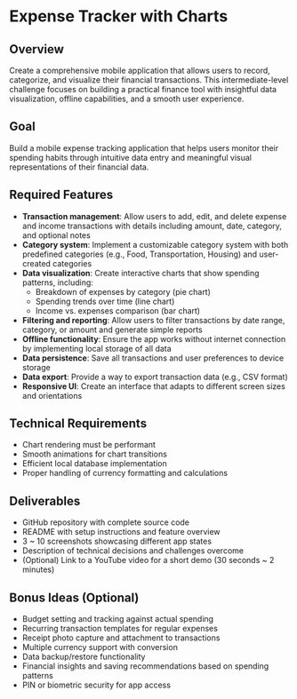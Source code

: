 # Expense Tracker with Charts

## Overview
Create a comprehensive mobile application that allows users to record, categorize, and visualize their financial transactions. This intermediate-level challenge focuses on building a practical finance tool with insightful data visualization, offline capabilities, and a smooth user experience.

## Goal
Build a mobile expense tracking application that helps users monitor their spending habits through intuitive data entry and meaningful visual representations of their financial data.

## Required Features
- **Transaction management**: Allow users to add, edit, and delete expense and income transactions with details including amount, date, category, and optional notes
- **Category system**: Implement a customizable category system with both predefined categories (e.g., Food, Transportation, Housing) and user-created categories
- **Data visualization**: Create interactive charts that show spending patterns, including:
  - Breakdown of expenses by category (pie chart)
  - Spending trends over time (line chart)
  - Income vs. expenses comparison (bar chart)
- **Filtering and reporting**: Allow users to filter transactions by date range, category, or amount and generate simple reports
- **Offline functionality**: Ensure the app works without internet connection by implementing local storage of all data
- **Data persistence**: Save all transactions and user preferences to device storage
- **Data export**: Provide a way to export transaction data (e.g., CSV format)
- **Responsive UI**: Create an interface that adapts to different screen sizes and orientations

## Technical Requirements
- Chart rendering must be performant
- Smooth animations for chart transitions
- Efficient local database implementation
- Proper handling of currency formatting and calculations

## Deliverables
- GitHub repository with complete source code
- README with setup instructions and feature overview
- 3 ~ 10 screenshots showcasing different app states
- Description of technical decisions and challenges overcome
- (Optional) Link to a YouTube video for a short demo (30 seconds ~ 2 minutes)

## Bonus Ideas (Optional)
- Budget setting and tracking against actual spending
- Recurring transaction templates for regular expenses
- Receipt photo capture and attachment to transactions
- Multiple currency support with conversion
- Data backup/restore functionality
- Financial insights and saving recommendations based on spending patterns
- PIN or biometric security for app access
